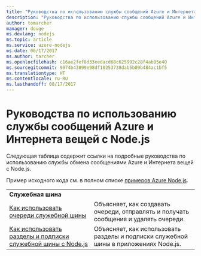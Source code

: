 ```yaml
---
title: "Руководства по использованию службы сообщений Azure и Интернета вещей с Node.js"
description: "Руководства по использованию службы сообщений Azure и Интернета вещей с Node.js."
author: tomarcher
manager: douge
ms.devlang: nodejs
ms.topic: article
ms.service: azure-nodejs
ms.date: 06/17/2017
ms.author: tarcher
ms.openlocfilehash: c16ae2fef8d33eedacd68c625992c28f4ab05e40
ms.sourcegitcommit: 9974b43899e98df10253738dab5b09b484ac1bf5
ms.translationtype: HT
ms.contentlocale: ru-RU
ms.lasthandoff: 08/17/2017
---
```

# <a name="tutorials-for-using-azure-messaging-and-internet-of-things-iot-with-nodejs"></a>Руководства по использованию службы сообщений Azure и Интернета вещей с Node.js

Следующая таблица содержит ссылки на подробные руководства по использованию службы обмена сообщениями Azure и Интернета вещей с Node.js.

Пример исходного кода см. в полном списке [примеров Azure Node.js](https://azure.microsoft.com/resources/samples/?term=nodejs).

| | |
|---|---|
| **Служебная шина** ||
| [Как использовать очереди служебной шины](http://docs.microsoft.com/azure/service-bus-messaging/service-bus-nodejs-how-to-use-queues?toc=/azure/node/toc.json&bc=/azure/node/toc.json) | Объясняет, как создавать очереди, отправлять и получать сообщения и удалять очереди. |
| [Как использовать разделы и подписки служебной шины с Node.js](http://docs.microsoft.com/azure/service-bus-messaging/service-bus-nodejs-how-to-use-topics-subscriptions?toc=/azure/node/toc.json&bc=/azure/node/toc.json) | Объясняет, как использовать разделы и подписки служебной шины в приложениях Node.js. |
